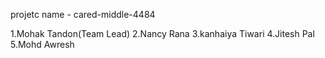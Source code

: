 projetc name - cared-middle-4484

1.Mohak Tandon(Team Lead)
2.Nancy Rana
3.kanhaiya Tiwari
4.Jitesh Pal
5.Mohd Awresh
